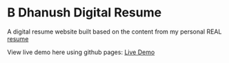 # B Dhanush Digital Resume

A digital resume website built based on the content from my personal REAL [resume](./assets/B%20Dhanush%20Profile%20Slider%20Plain%2020-12-2024.pdf)

View live demo here using github pages: [Live Demo](https://B_Dhanush.github.io)


